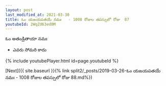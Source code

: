 ```yaml
---
layout: post
last_modified_at: 2021-03-30
title: ఓం యఙయపతయే నమః   - 1008 రోజుల తపస్సులో రోజు  87
youtubeId: 2WqZd63ed0M
---
```

 
 
 ఓం అతండ్రితాయా నమః  
 
 -  ఎవరు సోమరి కాదు 
 
  
 
  
 
 
 
 
 
 


{% include youtubePlayer.html id=page.youtubeId %}
 
[Next]({{ site.baseurl }}{% link  split2/_posts/2019-03-26-ఓం యఙయపతయే నమః   - 1008 రోజుల తపస్సులో రోజు  88.md%})
 
